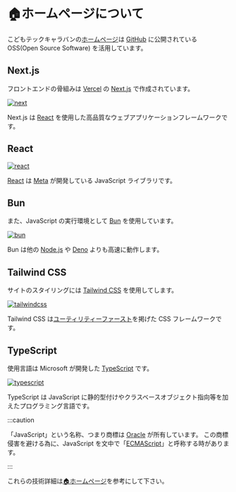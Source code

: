 # 🏠ホームページについて

こどもテックキャラバンの[ホームページ](https://caravan-kidstec.com/)は [GitHub](https://github.com/) に公開されている OSS(Open Source Software) を活用しています。

## Next.js

フロントエンドの骨組みは [Vercel](https://vercel.com/) の [Next.js](https://nextjs.org/) で作成されています。

[![next](/img/next.svg)](https://nextjs.org/)

Next.js は [React](https://react.dev/) を使用した高品質なウェブアプリケーションフレームワークです。

## React

[![react](/img/react-logo.avif)](https://react.dev/)

[React](https://react.dev/) は [Meta](https://opensource.fb.com/) が開発している JavaScript ライブラリです。

## Bun

また、JavaScript の実行環境として [Bun](https://bun.sh/) を使用しています。

[![bun](/img/bun.png)](https://bun.sh/)

Bun は他の [Node.js](https://nodejs.org/ja) や [Deno](https://deno.com/) よりも高速に動作します。

## Tailwind CSS

サイトのスタイリングには [Tailwind CSS](https://tailwindcss.com/) を使用してします。

[![tailwindcss](/img/tailwindcss-logotype.svg)](https://tailwindcss.com/)

Tailwind CSS は[ユーティリティーファースト](https://tailwindcss.com/docs/styling-with-utility-classes)を掲げた CSS フレームワークです。

## TypeScript

使用言語は Microsoft が開発した [TypeScript](https://www.typescriptlang.org/) です。

[![typescript](/img/ts-logo-128.svg)](https://www.typescriptlang.org/)

TypeScript は JavaScript に静的型付けやクラスベースオブジェクト指向等を加えたプログラミング言語です。

:::caution

「JavaScript」という名称、つまり商標は [Oracle](https://www.oracle.com/jp/) が所有しています。
この商標侵害を避ける為に、JavaScript を文中で「[ECMAScript](https://tc39.es/)」と呼称する時があります。

:::

これらの技術詳細は[🏠ホームページ](../homepage/services)を参考にして下さい。
